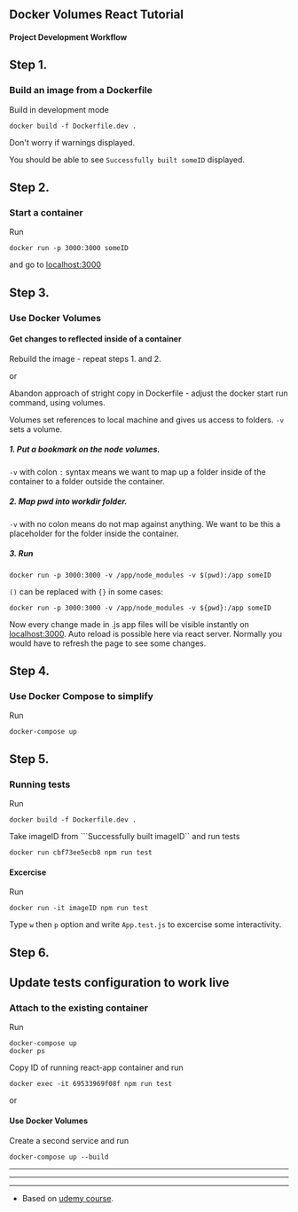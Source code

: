 ## Docker Volumes React Tutorial

#### Project Development Workflow

## Step 1.

### Build an image from a Dockerfile

Build in development mode

    docker build -f Dockerfile.dev .

Don't worry if warnings displayed.

You should be able to see ```Successfully built someID``` displayed.

## Step 2.

### Start a container

Run

    docker run -p 3000:3000 someID

and go to [localhost:3000](http://localhost:3000/)

## Step 3.

### Use Docker Volumes

#### Get changes to reflected inside of a container

Rebuild the image - repeat steps 1. and 2.

or

Abandon approach of stright copy in Dockerfile - adjust the docker start run command, using volumes.

Volumes set references to local machine and gives us access to folders. ```-v``` sets a volume.

##### 1. Put a bookmark on the node volumes.

```-v``` with colon ```:``` syntax means we want to map up a folder inside of the container to a folder outside the container.

##### 2. Map pwd into workdir folder.

```-v``` with no colon means do not map against anything. We want to be this a placeholder for the folder inside the container.
    
##### 3. Run

    docker run -p 3000:3000 -v /app/node_modules -v $(pwd):/app someID

```()``` can be replaced with ```{}``` in some cases:

    docker run -p 3000:3000 -v /app/node_modules -v ${pwd}:/app someID

Now every change made in .js app files will be visible instantly on [localhost:3000](http://localhost:3000/).
Auto reload is possible here via react server. Normally you would have to refresh the page to see some changes.

## Step 4.

### Use Docker Compose to simplify

Run

    docker-compose up

## Step 5.

### Running tests

Run

    docker build -f Dockerfile.dev .

Take imageID from ```Successfully built imageID`` and run tests

    docker run cbf73ee5ecb8 npm run test

#### Excercise

Run

    docker run -it imageID npm run test
    
Type ```w``` then ```p``` option and write ```App.test.js``` to excercise some interactivity.

## Step 6.

## Update tests configuration to work live

### Attach to the existing container

Run

    docker-compose up
    docker ps

Copy ID of running react-app container and run

    docker exec -it 69533969f08f npm run test

or

#### Use Docker Volumes

Create a second service and run

    docker-compose up --build

***

***

***

* Based on [udemy course](https://www.udemy.com/docker-and-kubernetes-the-complete-guide/).
